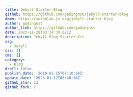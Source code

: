 ```yaml
---
title: Jekyll Starter Blog
github: https://github.com/gadingnst/jekyll-starter-blog
demo: https://sutanlab.js.org/jekyll-starter-blog
author: gadingnst
author_link: https://github.com/gadingnst
date: 2023-11-28T03:34:30.621Z
description: Jekyll Blog Starter Kit.
ssg:
  - Jekyll
css: []
cms: []
category:
  - Blog
draft: false
publish_date: '2019-02-15T07:10:56Z'
update_date: '2023-01-12T05:48:36Z'
github_star: 13
github_fork: 7
---
```

